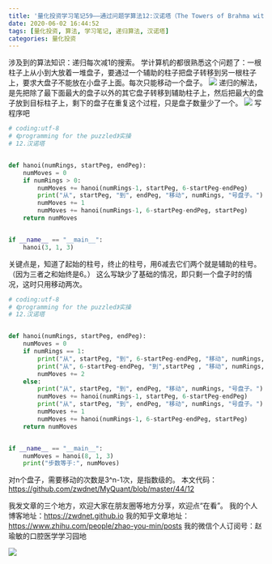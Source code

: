 ```yaml
---
title: '量化投资学习笔记59——通过问题学算法12:汉诺塔（The Towers of Brahma with a Twist）'
date: 2020-06-02 16:44:52
tags: [量化投资, 算法, 学习笔记, 递归算法, 汉诺塔]
categories: 量化投资
---
```

涉及到的算法知识：递归每次减1的搜索。
学计算机的都很熟悉这个问题了：一根柱子上从小到大放着一堆盘子，要通过一个辅助的柱子把盘子转移到另一根柱子上，要求大盘子不能放在小盘子上面。每次只能移动一个盘子。
![](https://zymblog-1258069789.cos.ap-chengdu.myqcloud.com/blog0178-QTLearn/40/01.png)
递归的解法，是先把除了最下面最大的盘子以外的其它盘子转移到辅助柱子上，然后把最大的盘子放到目标柱子上，剩下的盘子在重复这个过程，只是盘子数量少了一个。
![](https://zymblog-1258069789.cos.ap-chengdu.myqcloud.com/blog0178-QTLearn/40/02.png)
写程序吧
```python
# coding:utf-8
# 《programming for the puzzled》实操
# 12.汉诺塔


def hanoi(numRings, startPeg, endPeg):
    numMoves = 0
    if numRings > 0:
        numMoves += hanoi(numRings-1, startPeg, 6-startPeg-endPeg)
        print("从", startPeg, "到", endPeg, "移动", numRings, "号盘子。")
        numMoves += 1
        numMoves += hanoi(numRings-1, 6-startPeg-endPeg, startPeg)
    return numMoves


if __name__ == "__main__":
    hanoi(3, 1, 3)
```
关键点是，知道了起始的柱号，终止的柱号，用6减去它们两个就是辅助的柱号。（因为三者之和始终是6。）
这么写缺少了基础的情况，即只剩一个盘子时的情况，这时只用移动两次。
```python
# coding:utf-8
# 《programming for the puzzled》实操
# 12.汉诺塔


def hanoi(numRings, startPeg, endPeg):
    numMoves = 0
    if numRings == 1:
        print("从", startPeg, "到", 6-startPeg-endPeg, "移动", numRings, "号盘子。")
        print("从", 6-startPeg-endPeg, "到",startPeg , "移动", numRings, "号盘子。")
        numMoves += 2
    else:
        print("从", startPeg, "到", endPeg, "移动", numRings, "号盘子。")
        numMoves += hanoi(numRings-1, startPeg, 6-startPeg-endPeg)
        print("从", startPeg, "到", endPeg, "移动", numRings, "号盘子。")
        numMoves += 1
        numMoves += hanoi(numRings-1, 6-startPeg-endPeg, startPeg)
    return numMoves


if __name__ == "__main__":
    numMoves = hanoi(8, 1, 3)
    print("步数等于:", numMoves)
```
对n个盘子，需要移动的次数是3^n-1次，是指数级的。
本文代码：https://github.com/zwdnet/MyQuant/blob/master/44/12


我发文章的三个地方，欢迎大家在朋友圈等地方分享，欢迎点“在看”。
我的个人博客地址：https://zwdnet.github.io
我的知乎文章地址： https://www.zhihu.com/people/zhao-you-min/posts
我的微信个人订阅号：赵瑜敏的口腔医学学习园地


![](https://zymblog-1258069789.cos.ap-chengdu.myqcloud.com/other/wx.jpg)